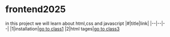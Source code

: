 
# frontend2025
 in this project we will learn about html,css and javascript
 |#|title|link|
|--|--|--|
|1|installation|[go to class1](./classes/class1.md)
|2|html tages|[go to class3](./classes/class3.md)


